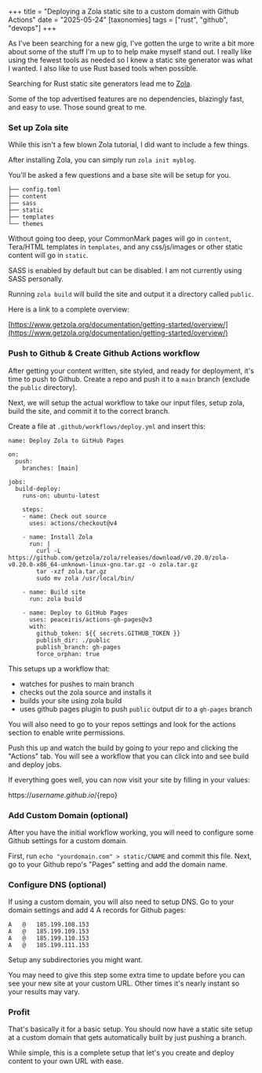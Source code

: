+++
title = "Deploying a Zola static site to a custom domain with Github Actions"
date = "2025-05-24"
[taxonomies]
tags = ["rust", "github", "devops"]
+++

As I've been searching for a new gig, I've gotten the urge to write a bit more
about some of the stuff I'm up to to help make myself stand out. I really like
using the fewest tools as needed so I knew a static site generator was what I
wanted. I also like to use Rust based tools when possible.

Searching for Rust static site generators lead me to
[Zola](https://www.getzola.org/).

Some of the top advertised features are no dependencies, blazingly fast,
and easy to use. Those sound great to me.

### Set up Zola site

While this isn't a few blown Zola tutorial, I did want to include a few things.

After installing Zola, you can simply run `zola init myblog`.

You'll be asked a few questions and a base site will be setup for you.

```
├── config.toml
├── content
├── sass
├── static
├── templates
└── themes
```

Without going too deep, your CommonMark pages will go in `content`, Tera/HTML
templates in `templates`, and any css/js/images or other static content will go
in `static`.

SASS is enabled by default but can be disabled. I am not currently using SASS
personally.

Running `zola build` will build the site and output it a directory called `public`.

Here is a link to a complete overview:

[https://www.getzola.org/documentation/getting-started/overview/](https://www.getzola.org/documentation/getting-started/overview/)

### Push to Github & Create Github Actions workflow

After getting your content written, site styled, and ready for deployment, it's time to
push to Github. Create a repo and push it to a `main` branch (exclude the `public`
directory).

Next, we will setup the actual workflow to take our input files, setup zola,
build the site, and commit it to the correct branch.

Create a file at `.github/workflows/deploy.yml` and insert this:

```
name: Deploy Zola to GitHub Pages

on:
  push:
    branches: [main]

jobs:
  build-deploy:
    runs-on: ubuntu-latest

    steps:
    - name: Check out source
      uses: actions/checkout@v4

    - name: Install Zola
      run: |
        curl -L https://github.com/getzola/zola/releases/download/v0.20.0/zola-v0.20.0-x86_64-unknown-linux-gnu.tar.gz -o zola.tar.gz
        tar -xzf zola.tar.gz
        sudo mv zola /usr/local/bin/

    - name: Build site
      run: zola build

    - name: Deploy to GitHub Pages
      uses: peaceiris/actions-gh-pages@v3
      with:
        github_token: ${{ secrets.GITHUB_TOKEN }}
        publish_dir: ./public
        publish_branch: gh-pages
        force_orphan: true
```

This setups up a workflow that:
- watches for pushes to main branch
- checks out the zola source and installs it
- builds your site using zola build
- uses github pages plugin to push `public` output dir to a `gh-pages` branch

You will also need to go to your repos settings and look for the actions section
to enable write permissions.

Push this up and watch the build by going to your repo and clicking the "Actions"
tab. You will see a workflow that you can click into and see build and deploy
jobs.

If everything goes well, you can now  visit your site by filling in your values:

https://${username}.github.io/${repo}

### Add Custom Domain (optional)

After you have the initial workflow working, you will need to configure some
Github settings for a custom domain.

First, run `echo "yourdomain.com" > static/CNAME` and commit this file.
Next, go to your Github repo's "Pages" setting and add the domain name.

### Configure DNS (optional)

If using a custom domain, you will also need to setup DNS. Go to your domain
settings and add 4 A records for Github pages:

```
A	@	185.199.108.153
A	@	185.199.109.153
A	@	185.199.110.153
A	@	185.199.111.153
```

Setup any subdirectories you might want.

You may need to give this step some extra time to update before you can
see your new site at your custom URL. Other times it's nearly instant so your
results may vary.

### Profit

That's basically it for a basic setup. You should now have a static site
setup at a custom domain that gets automatically built by just pushing a branch.

While simple, this is a complete setup that let's you create and deploy content
to your own URL with ease.
